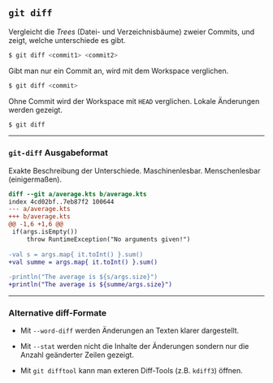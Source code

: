 ## `git diff`

Vergleicht die *Trees* (Datei- und Verzeichnisbäume) zweier Commits,
und zeigt, welche unterschiede es gibt.

```bash
$ git diff <commit1> <commit2>           
```

Gibt man nur ein Commit an, wird mit dem Workspace verglichen.

```bash
$ git diff <commit>             
```

Ohne Commit wird der Workspace mit `HEAD` verglichen.
Lokale Änderungen werden gezeigt.

```bash
$ git diff
```


---


### `git-diff` Ausgabeformat

Exakte Beschreibung der Unterschiede. Maschinenlesbar.
Menschenlesbar (einigermaßen).

```diff
diff --git a/average.kts b/average.kts
index 4cd02bf..7eb87f2 100644
--- a/average.kts
+++ b/average.kts
@@ -1,6 +1,6 @@
 if(args.isEmpty())
     throw RuntimeException("No arguments given!")
 
-val s = args.map{ it.toInt() }.sum()
+val summe = args.map{ it.toInt() }.sum()
 
-println("The average is ${s/args.size}")
+println("The average is ${summe/args.size}")
```

---


### Alternative diff-Formate

* Mit `--word-diff` werden Änderungen an Texten klarer dargestellt.

* Mit `--stat` werden nicht die Inhalte der Änderungen sondern nur die Anzahl geänderter Zeilen gezeigt.

* Mit `git difftool` kann man exteren Diff-Tools (z.B. `kdiff3`) öffnen.


